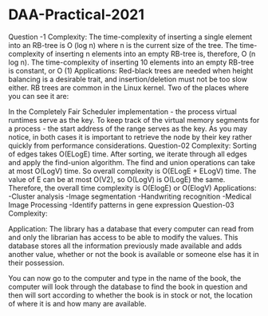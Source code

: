 # DAA-Practical-2021
Question -1
Complexity:
The time-complexity of inserting a single element into an RB-tree is O (log n) where n is the current size of the tree. The time-complexity of inserting n elements into an empty RB-tree is, therefore, O (n log n). The time-complexity of inserting 10 elements into an empty RB-tree is constant, or O (1)
Applications:
Red-black trees are needed when height balancing is a desirable trait, and insertion/deletion must not be too slow either. RB trees are common in the Linux kernel. Two of the places where you can see it are:

In the Completely Fair Scheduler implementation - the process virtual runtimes serve as the key.
To keep track of the virtual memory segments for a process - the start address of the range serves as the key.
As you may notice, in both cases it is important to retrieve the node by their key rather quickly from performance considerations.
Question-02
Complexity:
Sorting of edges takes O(ELogE) time. After sorting, we iterate through all edges and apply the find-union algorithm. The find and union operations can take at most O(LogV) time. So overall complexity is O(ELogE + ELogV) time. The value of E can be at most O(V2), so O(LogV) is O(LogE) the same. Therefore, the overall time complexity is O(ElogE) or O(ElogV)
Applications:
-Cluster analysis
-Image segmentation
-Handwriting recognition
-Medical Image Processing
-Identify patterns in gene expression
Question-03
Complexity:

Application:
The library has a database that every computer can read from and only the librarian has access to be able to modify the values. This database stores all the information previously made available and adds another value, whether or not the book is available or someone else has it in their possession.

You can now go to the computer and type in the name of the book, the computer will look through the database to find the book in question and then will sort according to whether the book is in stock or not, the location of where it is and how many are available.
